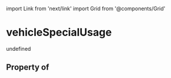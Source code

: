 import Link from 'next/link'
import Grid from '@components/Grid'

# vehicleSpecialUsage

undefined

## Property of



